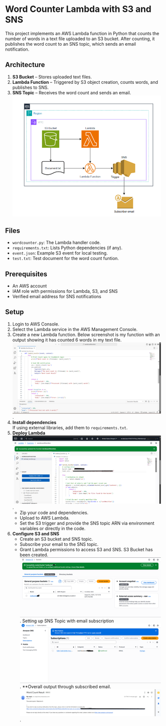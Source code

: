 # Word Counter Lambda with S3 and SNS

This project implements an AWS Lambda function in Python that counts the number of words in a text file uploaded to an S3 bucket. After counting, it publishes the word count to an SNS topic, which sends an email notification.

## Architecture

1. **S3 Bucket** – Stores uploaded text files.
2. **Lambda Function** – Triggered by S3 object creation, counts words, and publishes to SNS.
3. **SNS Topic** – Receives the word count and sends an email.
![Lambda Image](images/Architecture.png)
## Files

- `wordcounter.py`: The Lambda handler code.
- `requirements.txt`: Lists Python dependencies (if any).
- `event.json`: Example S3 event for local testing.
- `test.txt`: Test document for the word count funtion.

## Prerequisites

- An AWS account
- IAM role with permissions for Lambda, S3, and SNS
- Verified email address for SNS notifications

## Setup

1. Login to AWS Console.  
2. Select the Lambda service in the AWS Management Console.  
3. Create a new Lambda function.
   Below screenshot is my function with an output showing it has counted 6 words in my text file.
   ![screenshot 1](images/Screenshot1.png). 
5. **Install dependencies**  
    If using external libraries, add them to `requirements.txt`.
6. **Deploy Lambda**  ![screenshot 2](images/Screenshot2.png).
    - Zip your code and dependencies.
    - Upload to AWS Lambda.
    - Set the S3 trigger and provide the SNS topic ARN via environment variables or directly in the code.
7. **Configure S3 and SNS**  
    - Create an S3 bucket and SNS topic.
    - Subscribe your email to the SNS topic.
    - Grant Lambda permissions to access S3 and SNS.
S3 Bucket has been created.
![screenshot 3](images/Screenshot3.png).
Setting up SNS Topic with email subscription
![screenshot 4](images/Screenshot4.png).
**Overall output through subscribed email.
![screenshot 5](images/Screenshot5.png).


